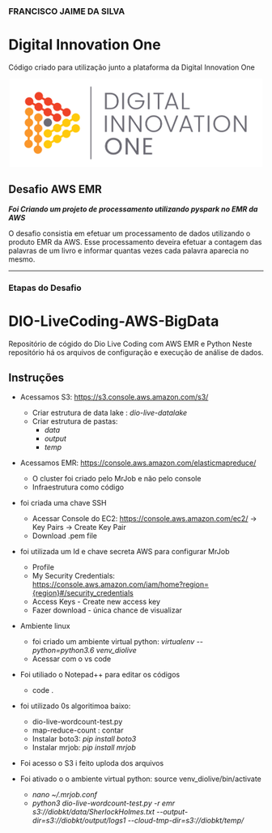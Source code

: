### FRANCISCO JAIME DA SILVA


# Digital Innovation One

Código criado para utilização junto a plataforma da Digital Innovation One

<p align="center"><img src="./DIO.png" width="500"></p>

## Desafio AWS EMR


__*Foi Criando um projeto de processamento utilizando pyspark no EMR da AWS*__

O desafio consistia em efetuar um processamento de dados utilizando o produto EMR da AWS. Esse processamento deveira efetuar a contagem das palavras de um livro e informar quantas vezes cada palavra aparecia no mesmo.

---

### Etapas do Desafio
# DIO-LiveCoding-AWS-BigData
Repositório de cógido do Dio Live Coding com AWS EMR e Python
Neste repositório há os arquivos de configuração e execução de análise de dados.

## Instruções

* Acessamos S3: https://s3.console.aws.amazon.com/s3/ 
  * Criar estrutura de data lake : _dio-live-datalake_
  * Criar estrutura de pastas:
    * _data_
    * _output_
    * _temp_
* Acessamos EMR: https://console.aws.amazon.com/elasticmapreduce/
    * O cluster foi criado pelo MrJob e não pelo console
    * Infraestrutura como código 
* foi criada uma chave SSH
    * Acessar  Console do EC2: https://console.aws.amazon.com/ec2/ -> Key Pairs -> Create Key Pair	
    * Download .pem file
* foi utilizada um Id e chave secreta AWS para configurar MrJob
   * Profile
   * My Security Credentials: https://console.aws.amazon.com/iam/home?region={region}#/security_credentials
   * Access Keys - Create new access key
   * Fazer download - única chance de visualizar
* Ambiente linux
   * foi criado um ambiente virtual python: _virtualenv --python=python3.6 venv_diolive_
   * Acessar com o vs code
* Foi utiliado o Notepad++ para editar os códigos
   *  code .
* foi utilizado 0s algoritimoa baixo:
   * dio-live-wordcount-test.py
   * map-reduce-count : contar
   * Instalar boto3: _pip install boto3_
   * Instalar mrjob: _pip install mrjob_
* Foi acesso o S3 i feito uploda dos arquivos
   
* Foi ativado o o ambiente virtual python: source venv_diolive/bin/activate
  * _nano ~/.mrjob.conf_
  * _python3 dio-live-wordcount-test.py -r emr s3://diobkt/data/SherlockHolmes.txt --output-dir=s3://diobkt/output/logs1 --cloud-tmp-dir=s3://diobkt/temp/_



